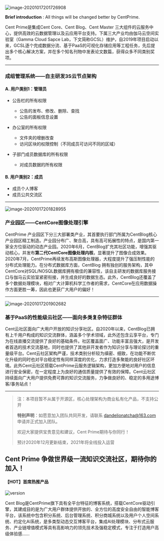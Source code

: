 ![image-20201017201726908](https://tva1.sinaimg.cn/large/007S8ZIlgy1gjslgtao0lj31qg0rsqcz.jpg)

**Brief introduction** : All things will be changed better by CentPrime.

Cent Prime是集成Cent Core、Cent Blog、Cent Master 三大组件的云服务中心，提供高效的云数据管理以及云应用平台支持。下属三大产业均由伽马云空间实验室（Gamma Cloud Sapce Lab，下文简称GCSL）维护，自2019年项目启动以来，GCSL逐个完成数据分流、基于PaaS的可视化存储应用等工程任务，先后提出多个核心解决方案，并在多个知名刊物中发表论文数篇，获得众多不同类别奖项。

---

### 成组管理系统——自主研发3S云节点架构

#### A. 用户类别1：管理员

* 公告栏的所有权限
	* 公告的发布、修改、删除、查找
	* 公告的面板信息设置

* 办公室的所有权限
	* 文件夹的增删改查
	* 访问区块的权限控制（不同成员可访问不同的区域）

* 子部门成员数据库的所有权限
	* 对成员数据的所有权限

#### B. 用户类别2：成员

* 成员个人博客
* 成员公共交流区

---

![image-20201017201828955](https://tva1.sinaimg.cn/large/007S8ZIlgy1gjslhv5y60j328w0u0u0x.jpg)

### 产业园区——CentCore图像处理引擎

CentPrime 产业园区下分三大部署类产业，其首要执行部门所属为CentBlog核心产业园区精工制造。产业园分布广、聚合高，具有高可拓展性的特点，是国内第一家全方位驱动的动态产业园。2020年6月，CentBlog扩充其社区功能，增强其驱动核心，并发布<strong>第二代CentCore图像处理内核</strong>，显著提升了图像合成效果。2020年7月，CentPrime再续发布高斯图像处理器，大程度提升了强压制性能的分布式处理能力。在分布式数据库方面，CentBlog 拥有独创的服务架构，其中CentCore对SQL/NOSQL数据库拥有极佳的兼容性，该自主研发的数据库服务接口与伽马云实验室紧密衔接，并生成良好的数据生态。此外，CentBlog还覆盖了多个数据处理模块，相对广大计算机科学工作者的需求，CentCore在应用数据操作方面更胜一筹，因此也更获广大用户的偏好！

---

![image-20201017201902682](https://tva1.sinaimg.cn/large/007S8ZIlgy1gjslifp1j6j32lc0s6hdu.jpg)

### 基于PaaS的性能级云社区——面向多类复杂特征群体

Cent云社区面向广大用户开放的知识分享社区。自2020年以来，CentBlog已拥有上千用户构成的知识交流群体，涵盖多个学术领域，此外还包含云享平台，专门为在线直播交流提供了良好的基础条件。社区覆盖面广、功能丰富且强大，是开发者首选的技术交流基地，同时也提供了其他非开发者作为知识分享与理论探讨的重量级平台。Cent云社区架构严谨，技术类别分析较为缜密、细致，在功能不断优化升级的同时也对平台稳定性有同样深度的优化，力求打造多聚能的良好社区环境。此外Cent云社区搭载CentPrime云服务逻辑架构，更加方便地对用户的信息进行安全保密，在一定程度上为良好的通信质量提供了有效的保障。Cent云社区持续面向广大用户提供免费可靠的知识交流服务，力争做良好的、稳定的多用途博客/事务站点！

---

> 注：本项目暂不从属于开源区，核心处理架构为商业私有化产品，不支持公开
>
> **特别声明**：如愿意加入团队共同开发，请联系 dandelionatcha@163.com 申请并正式加入团队。
>
> 欢迎大家提供宝贵意见和建议，Cent Prime期待与你同行！
>
> 预计2020年12月更新结束，2021年将全线投入运营

## Cent Prime 争做世界级一流知识交流社区，期待你的加入！





#### 【HOT】首席热推产品

![version](http://m.qpic.cn/psc?/V14FkLhe2GdfHf/ruAMsa53pVQWN7FLK88i5heoCmoeY0BFJSnGoT.B7O.uZI*qiN2ab67YyaOyqvplDKTWWFG3FAD7S2vmW9AC6pbiQzF*a.jAs0EImXXftLg!/b&bo=HAYyAwAAAAADBwk!&rf=viewer_4)

Cent Blog是CentPrime旗下具有全平台特征的博客系统，搭载CentCore驱动引擎，其建成目的是为广大用户群体提供开放的、全方位的高度安全自由的智能博客平台，该系统中包含积分系统、后台管理系统、积分商城系统以及用户个人空间系统、约定化AI系统，是多类型动态交互博客平台，集成AI处理模块、分布式云服务、产业链增值模式等具有高影响力的领先技术及强稳定模式，专注于打造用户高级体验感……

